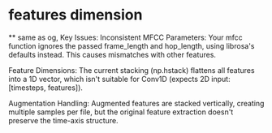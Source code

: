 # features dimension

** same as og, Key Issues:
Inconsistent MFCC Parameters: Your mfcc function ignores the passed frame_length and hop_length, using librosa's defaults instead. This causes mismatches with other features.

Feature Dimensions: The current stacking (np.hstack) flattens all features into a 1D vector, which isn't suitable for Conv1D (expects 2D input: [timesteps, features]).

Augmentation Handling: Augmented features are stacked vertically, creating multiple samples per file, but the original feature extraction doesn't preserve the time-axis structure.